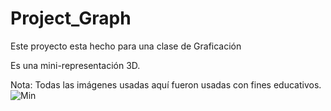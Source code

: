 # Project_Graph

Este proyecto esta hecho para una clase de Graficación

Es una mini-representación 3D.

Nota: Todas las imágenes usadas aquí fueron usadas con fines educativos.
![Min](https://user-images.githubusercontent.com/75647177/203453358-370a3149-d9ee-4103-bd0a-8eb444a33675.png)
